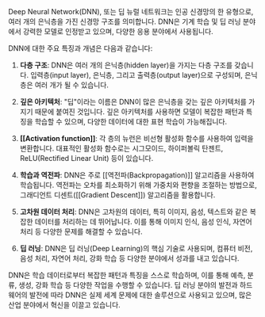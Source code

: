 Deep Neural Network(DNN), 또는 딥 뉴럴 네트워크는 인공 신경망의 한 유형으로, 여러 개의 은닉층을 가진 신경망 구조를 의미합니다. DNN은 기계 학습 및 딥 러닝 분야에서 강력한 모델로 인정받고 있으며, 다양한 응용 분야에서 사용됩니다.

DNN에 대한 주요 특징과 개념은 다음과 같습니다:

1. **다층 구조**: DNN은 여러 개의 은닉층(hidden layer)을 가지는 다층 구조를 갖습니다. 입력층(input layer), 은닉층, 그리고 출력층(output layer)으로 구성되며, 은닉층은 여러 개가 될 수 있습니다.
    
2. **깊은 아키텍처**: "딥"이라는 이름은 DNN이 많은 은닉층을 갖는 깊은 아키텍처를 가지기 때문에 붙여진 것입니다. 깊은 아키텍처를 사용하면 모델이 복잡한 패턴과 특징을 학습할 수 있으며, 다양한 데이터에 대한 표현 학습이 가능해집니다.
    
3. **[[Activation function]]**: 각 층의 뉴런은 비선형 활성화 함수를 사용하여 입력을 변환합니다. 대표적인 활성화 함수로는 시그모이드, 하이퍼볼릭 탄젠트, ReLU(Rectified Linear Unit) 등이 있습니다.
    
4. **학습과 역전파**: DNN은 주로 [[역전파(Backpropagation)]] 알고리즘을 사용하여 학습됩니다. 역전파는 오차를 최소화하기 위해 가중치와 편향을 조절하는 방법으로, 그래디언트 디센트([[Gradient Descent]]) 알고리즘을 활용합니다.
    
5. **고차원 데이터 처리**: DNN은 고차원의 데이터, 특히 이미지, 음성, 텍스트와 같은 복잡한 데이터를 처리하는 데 뛰어납니다. 이를 통해 이미지 인식, 음성 인식, 자연어 처리 등 다양한 문제를 해결할 수 있습니다.
    
6. **딥 러닝**: DNN은 딥 러닝(Deep Learning)의 핵심 기술로 사용되며, 컴퓨터 비전, 음성 처리, 자연어 처리, 강화 학습 등 다양한 분야에서 성과를 내고 있습니다.
    

DNN은 학습 데이터로부터 복잡한 패턴과 특징을 스스로 학습하며, 이를 통해 예측, 분류, 생성, 강화 학습 등 다양한 작업을 수행할 수 있습니다. 딥 러닝 분야의 발전과 하드웨어의 발전에 따라 DNN은 실제 세계 문제에 대한 솔루션으로 사용되고 있으며, 많은 산업 분야에서 혁신을 이끌고 있습니다.